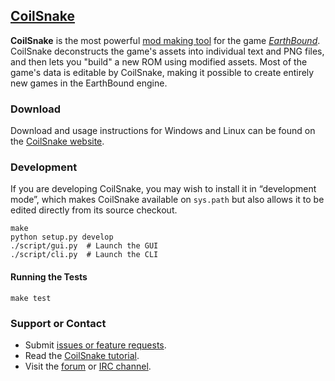## [CoilSnake](http://kiij.github.io/CoilSnake/)

**CoilSnake** is the most powerful [mod making tool](https://en.wikipedia.org/wiki/Game_mod) for the game
[*EarthBound*](https://en.wikipedia.org/wiki/EarthBound).
CoilSnake deconstructs the game's assets into individual text and PNG files, and then lets you "build" a new ROM
using modified assets.
Most of the game's data is editable by CoilSnake, making it possible to create entirely new games in the EarthBound
engine.

### Download

Download and usage instructions for Windows and Linux can be found on the
[CoilSnake website](http://kiij.github.io/CoilSnake/download.html).

### Development

If you are developing CoilSnake, you may wish to install it in “development mode”,
which makes CoilSnake available on `sys.path` but also allows it to be edited directly from its source checkout.

    make
    python setup.py develop
    ./script/gui.py  # Launch the GUI
    ./script/cli.py  # Launch the CLI

#### Running the Tests

    make test

### Support or Contact

* Submit [issues or feature  requests](https://github.com/kiij/CoilSnake/issues).
* Read the [CoilSnake tutorial](https://github.com/kiij/CoilSnake/wiki/Tutorial).
* Visit the [forum](http://forum.starmen.net/forum/Community/PKHack) or [IRC channel](irc://irc.thinstack.net/pkhax).